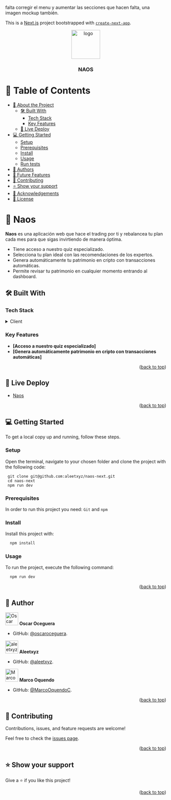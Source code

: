 falta corregir el menu y aumentar las secciones que hacen falta, una imagen mockup también.

This is a [Next.js](https://nextjs.org/) project bootstrapped with [`create-next-app`](https://github.com/vercel/next.js/tree/canary/packages/create-next-app).

<a name="readme-top"></a>

<div align="center">

  <img src="./public/static/logo.png" alt="logo" width="90"  height="auto" />
  <br/>

  <h3><b>NAOS</b></h3>

</div>

<!-- TABLE OF CONTENTS -->

# 📗 Table of Contents

- [📖 About the Project](#about-project)
  - [🛠 Built With](#built-with)
    - [Tech Stack](#tech-stack)
    - [Key Features](#key-features)
  - [🚀 Live Deploy](#live-deploy)
- [💻 Getting Started](#getting-started)
  - [Setup](#setup)
  - [Prerequisites](#prerequisites)
  - [Install](#install)
  - [Usage](#usage)
  - [Run tests](#run-tests)
- [👥 Authors](#authors)
- [🔭 Future Features](#future-features)
- [🤝 Contributing](#contributing)
- [⭐️ Show your support](#support)
- [🙏 Acknowledgements](#acknowledgements)
- [📝 License](#license)

<!-- PROJECT DESCRIPTION -->

# 📖 Naos <a name="about-project"></a>

**Naos** es una aplicación web que hace el trading por ti y rebalancea tu plan cada mes para que sigas invirtiendo de manera óptima.

 - Tiene acceso a nuestro quiz especializado.
 - Selecciona tu plan ideal con las recomendaciones de los expertos.
 - Genera automáticamente tu patrimonio en cripto con transacciones automáticas.
 - Permite revisar tu patrimonio en cualquier momento entrando al dashboard.

## 🛠 Built With <a name="built-with"></a>

### Tech Stack <a name="tech-stack"></a>

<details>
  <summary>Client</summary>
  <ul>
    <li><a href="https://nextjs.org/">Next.js</a></li>
  </ul>
</details>

<!-- Features -->

### Key Features <a name="key-features"></a>

- **[Acceso a nuestro quiz especializado]**
- **[Genera automáticamente patrimonio en cripto con transacciones automáticas]**

<p align="right">(<a href="#readme-top">back to top</a>)</p>

<!-- LIVE DEPLOY -->
## 🚀 Live Deploy <a name="live-deploy"></a>

- [Naos](https://naos.xyz/)

<p align="right">(<a href="#readme-top">back to top</a>)</p>

<!-- GETTING STARTED -->
## 💻 Getting Started <a name="getting-started"></a>

To get a local copy up and running, follow these steps.
### Setup <a name="setup"></a>
Open the terminal, navigate to your chosen folder and clone the project with the following code:
```
 git clone git@github.com:aleetxyz/naos-next.git
 cd naos-next
 npm run dev
```

### Prerequisites <a name="prerequisites"></a>

In order to run this project you need:
`Git` and `npm`

### Install <a name="install"></a>

Install this project with:

```sh
  npm install
```

### Usage <a name="usage"></a>
To run the project, execute the following command:

```sh
  npm run dev
``` 
<!-- Proximamente run tests 
### Run tests <a name="run-tests"></a>
```
  npm test
```
-->
<p align="right">(<a href="#readme-top">back to top</a>)</p>

<!-- AUTHORS -->
## 👥 Author <a name="authors"></a>

<img src="https://avatars.githubusercontent.com/u/5040939?v=4" alt="Oscar" width="40" height="40" /> **Oscar Oceguera**

- GitHub: [@oscaroceguera](https://github.com/oscaroceguera).

<img src="https://avatars.githubusercontent.com/u/35441705?v=4" alt="aleetxyz" width="40" height="40" /> **Aleetxyz**

- GitHub: [@aleetxyz](https://github.com/aleetxyz). 

<img src="https://ca.slack-edge.com/T47CT8XPG-U03GYGT3LBA-0bd15eb5c4a7-512" alt="Marco" width="40" height="40" /> **Marco Oquendo**

- GitHub: [@MarcoOquendoC](https://github.com/MarcoOquendoC).

<p align="right">(<a href="#readme-top">back to top</a>)</p>

<!-- CONTRIBUTING -->

## 🤝 Contributing <a name="contributing"></a>

Contributions, issues, and feature requests are welcome!

Feel free to check the [issues page](https://github.com/aleetxyz/naos-next/issues).

<p align="right">(<a href="#readme-top">back to top</a>)</p>

<!-- SUPPORT -->

## ⭐️ Show your support <a name="support"></a>

Give a ⭐️ if you like this project!

<p align="right">(<a href="#readme-top">back to top</a>)</p>
